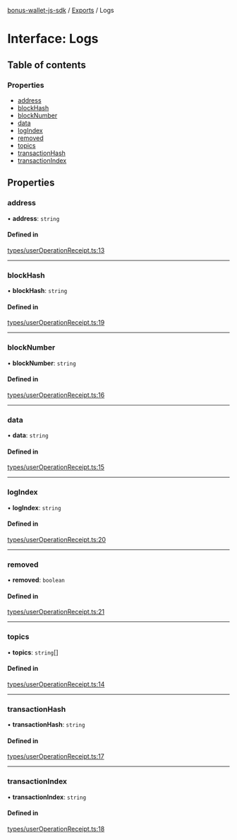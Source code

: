 [bonus-wallet-js-sdk](../README.md) / [Exports](../modules.md) / Logs

# Interface: Logs

## Table of contents

### Properties

- [address](Logs.md#address)
- [blockHash](Logs.md#blockhash)
- [blockNumber](Logs.md#blocknumber)
- [data](Logs.md#data)
- [logIndex](Logs.md#logindex)
- [removed](Logs.md#removed)
- [topics](Logs.md#topics)
- [transactionHash](Logs.md#transactionhash)
- [transactionIndex](Logs.md#transactionindex)

## Properties

### address

• **address**: `string`

#### Defined in

[types/userOperationReceipt.ts:13](https://github.com/study-core/bonus-wallet-js-sdk/blob/55d69f8/src/types/userOperationReceipt.ts#L13)

___

### blockHash

• **blockHash**: `string`

#### Defined in

[types/userOperationReceipt.ts:19](https://github.com/study-core/bonus-wallet-js-sdk/blob/55d69f8/src/types/userOperationReceipt.ts#L19)

___

### blockNumber

• **blockNumber**: `string`

#### Defined in

[types/userOperationReceipt.ts:16](https://github.com/study-core/bonus-wallet-js-sdk/blob/55d69f8/src/types/userOperationReceipt.ts#L16)

___

### data

• **data**: `string`

#### Defined in

[types/userOperationReceipt.ts:15](https://github.com/study-core/bonus-wallet-js-sdk/blob/55d69f8/src/types/userOperationReceipt.ts#L15)

___

### logIndex

• **logIndex**: `string`

#### Defined in

[types/userOperationReceipt.ts:20](https://github.com/study-core/bonus-wallet-js-sdk/blob/55d69f8/src/types/userOperationReceipt.ts#L20)

___

### removed

• **removed**: `boolean`

#### Defined in

[types/userOperationReceipt.ts:21](https://github.com/study-core/bonus-wallet-js-sdk/blob/55d69f8/src/types/userOperationReceipt.ts#L21)

___

### topics

• **topics**: `string`[]

#### Defined in

[types/userOperationReceipt.ts:14](https://github.com/study-core/bonus-wallet-js-sdk/blob/55d69f8/src/types/userOperationReceipt.ts#L14)

___

### transactionHash

• **transactionHash**: `string`

#### Defined in

[types/userOperationReceipt.ts:17](https://github.com/study-core/bonus-wallet-js-sdk/blob/55d69f8/src/types/userOperationReceipt.ts#L17)

___

### transactionIndex

• **transactionIndex**: `string`

#### Defined in

[types/userOperationReceipt.ts:18](https://github.com/study-core/bonus-wallet-js-sdk/blob/55d69f8/src/types/userOperationReceipt.ts#L18)
